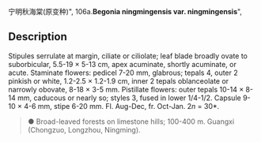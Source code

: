 宁明秋海棠(原变种)",
106a.**Begonia ningmingensis var. ningmingensis**",

## Description
Stipules serrulate at margin, ciliate or ciliolate; leaf blade broadly ovate to suborbicular, 5.5-19 × 5-13 cm, apex acuminate, shortly acuminate, or acute. Staminate flowers: pedicel 7-20 mm, glabrous; tepals 4, outer 2 pinkish or white, 1.2-2.5 × 1.2-1.9 cm, inner 2 tepals oblanceolate or narrowly obovate, 8-18 × 3-5 mm. Pistillate flowers: outer tepals 10-14 × 8-14 mm, caducous or nearly so; styles 3, fused in lower 1/4-1/2. Capsule 9-10 × 4-6 mm, stipe 6-20 mm. Fl. Aug-Dec, fr. Oct-Jan. 2*n* = 30*.

> ● Broad-leaved forests on limestone hills; 100-400 m. Guangxi (Chongzuo, Longzhou, Ningming).
